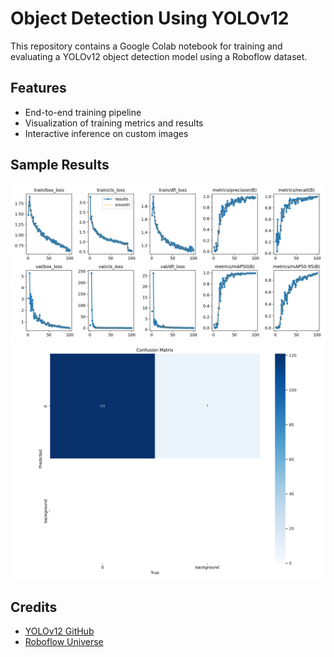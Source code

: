 # Object Detection Using YOLOv12

This repository contains a Google Colab notebook for training and evaluating a YOLOv12 object detection model using a Roboflow dataset.

## Features
- End-to-end training pipeline
- Visualization of training metrics and results
- Interactive inference on custom images

## Sample Results
![Training Curves](results.png)
![Confusion Matrix](confusion_matrix.png)

## Credits
- [YOLOv12 GitHub](https://github.com/sunsmarterjie/yolov12)
- [Roboflow Universe](https://universe.roboflow.com/)
